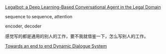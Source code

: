 [Legalbot: a Deep Learning-Based Conversational Agent in the Legal Domain](http://www.mirelproject.eu/publications/Legalbot.pdf)

sequence to sequence, attention

encoder, decoder

感觉写的都是通用的别人的工作，要不我就借鉴一下，怎么写别人的工作。


[Towards an end to end Dynamic Dialogue System](https://www.researchgate.net/profile/Vishal_Bhalla2/publication/310842164_Towards_an_end_to_end_Dynamic_Dialogue_System/links/583982e208ae3d91723f33ba.pdf)
